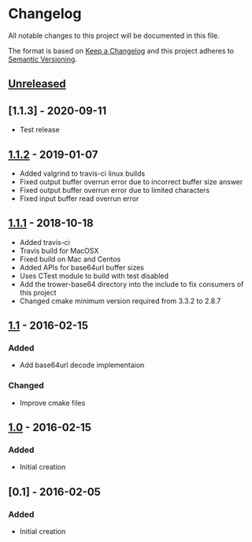 # Changelog
All notable changes to this project will be documented in this file.

The format is based on [Keep a Changelog](http://keepachangelog.com/en/1.0.0/)
and this project adheres to [Semantic Versioning](http://semver.org/spec/v2.0.0.html).

## [Unreleased]

## [1.1.3] - 2020-09-11
- Test release

## [1.1.2] - 2019-01-07
- Added valgrind to travis-ci linux builds
- Fixed output buffer overrun error due to incorrect buffer size answer
- Fixed output buffer overrun error due to limited characters
- Fixed input buffer read overrun error

## [1.1.1] - 2018-10-18
- Added travis-ci
- Travis build for MacOSX
- Fixed build on Mac and Centos
- Added APIs for base64url buffer sizes
- Uses CTest module to build with test disabled
- Add the trower-base64 directory into the include to fix consumers of this project
- Changed cmake minimum version required from 3.3.2 to 2.8.7

## [1.1] - 2016-02-15
### Added
- Add base64url decode implementaion
### Changed
- Improve cmake files
## [1.0] - 2016-02-15
### Added
- Initial creation

## [0.1] - 2016-02-05
### Added
- Initial creation

[Unreleased]: https://github.com/Comcast/trower-base64/compare/v1.1.2...HEAD
[1.1.2]: https://github.com/Comcast/trower-base64/compare/v1.1.1...v1.1.2
[1.1.1]: https://github.com/Comcast/trower-base64/compare/v1.1...v1.1.1
[1.1]: https://github.com/Comcast/trower-base64/compare/v1.0...v1.1
[1.0]: https://github.com/Comcast/trower-base64/compare/3e997140737790d284de03a5ef6f497798673750...v1.0

